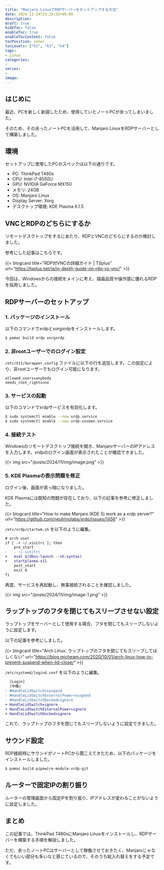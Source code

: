 ```yaml
---
title: "Manjaro LinuxでRDPサーバーをセットアップする方法"
date: 2024-11-24T23:25:33+09:00
description:
draft: true
hideToc: false
enableToc: true
enableTocContent: false
tocPosition: inner
tocLevels: ["h2", "h3", "h4"]
tags:
- Linux
categories:
- 
series:
-
image:
---
```


## はじめに

最近、PCを新しく新調したため、使用していたノートPCが余ってしまいました。

そのため、その余ったノートPCを活用して、Manjaro LinuxをRDPサーバーとして構築しました。

## 環境

セットアップに使用したPCのスペックは以下の通りです。

- PC: ThinkPad T480s
- CPU: Intel i7-8550U
- GPU: NVIDIA GeForce MX150
- メモリ: 24GB
- OS: Manjaro Linux
- Display Server: Xorg
- デスクトップ環境: KDE Plasma 6.1.5

## VNCとRDPのどちらにするか

リモートデスクトップをするにあたり、RDPとVNCのどちらにするのか検討しました。

参考にした記事はこちらです。

{{< blogcard title="RDP対VNCの詳細ガイド | TSplus" url="https://tsplus.net/ja/in-depth-guide-on-rdp-vs-vnc/" >}}

今回は、Windowsからの接続をメインに考え、描画品質や操作感に優れるRDPを採用しました。

## RDPサーバーのセットアップ

### 1. パッケージのインストール

以下のコマンドでxrdpとxorgxrdpをインストールします。

```bash
$ pamac build xrdp xorgxrdp
```

### 2. 非rootユーザーでのログイン設定

`/etc/X11/Xwrapper.config` ファイルに以下の行を追加します。この設定により、非rootユーザーでもログイン可能になります。

```
allowed_users=anybody
needs_root_rights=no
```

### 3. サービスの起動

以下のコマンドでxrdpサービスを有効化します。

```bash
$ sudo systemctl enable --now xrdp.service
$ sudo systemctl enable --now xrdp-sesman.service
```

### 4. 接続テスト

Windowsのリモートデスクトップ接続を開き、ManjaroサーバーのIPアドレスを入力します。xrdpのログイン画面が表示されたことが確認できました。

{{< img src="/posts/2024/11/img/image.png" >}}

### 5. KDE Plasmaの表示問題を修正

ログイン後、画面が真っ暗になりました。

KDE Plasmaには既知の問題が存在しており、以下の記事を参考に修正しました。

{{< blogcard title="How to make Manjaro (KDE 5) work as a xrdp server?" url="https://github.com/neutrinolabs/xrdp/issues/1456" >}}

`/etc/xrdp/startwm.sh` を以下のように編集。

```diff
# arch user
if [ -r ~/.xinitrc ]; then
    pre_start
-   . ~/.xinitrc
+   eval $(dbus-launch --sh-syntax) 
+   startplasma-x11
    post_start
    exit 0
fi
```

再度、サービスを再起動し、無事接続されることを確認しました。

{{< img src="/posts/2024/11/img/image-1.png" >}}

## ラップトップのフタを閉じてもスリープさせない設定

ラップトップをサーバーとして使用する場合、フタを閉じてもスリープしないように設定します。

以下の記事を参考にしました。

{{< blogcard title="Arch Linux: ラップトップのフタを閉じてもスリープしてほしくない" url="https://blog.micheam.com/2020/10/01/arch-linux-how-to-prevent-suspend-when-lid-close/" >}}

`/etc/systemd/logind.conf` を以下のように編集。

```diff
  [Login]
  (中略)
- #HandleLidSwitch=suspend
- #HandleLidSwitchExternalPower=suspend
- #HandleLidSwitchDocked=ignore
+ HandleLidSwitch=ignore
+ HandleLidSwitchExternalPower=ignore
+ HandleLidSwitchDocked=ignore
```

これで、ラップトップのフタを閉じてもスリープしないように設定できました。

## サウンド設定

RDP接続時にサウンドがノートPCから聞こえてきたため、以下のパッケージをインストールしました。

```bash
$ pamac build pipewire-module-xrdp-git
```

## ルーターで固定IPの割り振り

ルーターの管理画面から固定IPを割り振り、IPアドレスが変わることがないように設定しました。

## まとめ

この記事では、ThinkPad T480sにManjaro Linuxをインストールし、RDPサーバーを構築する手順を解説しました。

ただ、余ったノートPCはサーバーとして稼働させておきたく、Manjaroじゃなくてもいい部分も多いなと感じているので、そのうち総入れ替えをする予定です。
